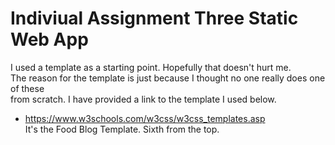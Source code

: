 # Indiviual Assignment Three Static Web App

I used a template as a starting point. Hopefully that doesn't hurt me. <br>
The reason for the template is just because I thought no one really does one of these <br>
from scratch. I have provided a link to the template I used below. <br>
+ https://www.w3schools.com/w3css/w3css_templates.asp <br>
It's the Food Blog Template. Sixth from the top. <br>
